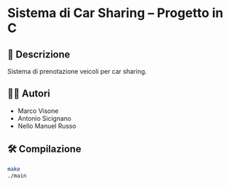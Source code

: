 # Sistema di Car Sharing – Progetto in C

## 📌 Descrizione
Sistema di prenotazione veicoli per car sharing.

## 🧑‍💻 Autori
- Marco Visone
- Antonio Sicignano
- Nello Manuel Russo

## 🛠️ Compilazione

```bash
make
./main

